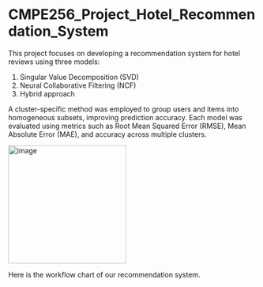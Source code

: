 # CMPE256_Project_Hotel_Recommendation_System
  This project focuses on developing a recommendation system for hotel reviews using three models: 
1. Singular Value Decomposition (SVD)
2. Neural Collaborative Filtering (NCF)
3. Hybrid approach

A cluster-specific method was employed to group users and items into homogeneous subsets, improving prediction accuracy. Each model was evaluated using metrics such as Root Mean Squared Error (RMSE), Mean Absolute Error (MAE), and accuracy across multiple clusters. 

<img width="239" alt="image" src="https://github.com/user-attachments/assets/36acd31c-82cb-43a2-b211-5790ac570fed">

Here is the workflow chart of our recommendation system.
